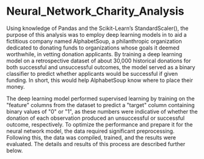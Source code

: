 # Neural_Network_Charity_Analysis
Using knowledge of Pandas and the Scikit-Learn’s StandardScaler(), the purpose of this analysis was to employ deep learning models in to aid a fictitious company named AlphabetSoup, a philanthropic organization dedicated to donating funds to organizations whose goals it deemed worthwhile, in vetting donation applicants. By training a deep learning model on a retrospective dataset of about 30,000 historical donations for both successful and unsuccessful outcomes, the model served as a binary classifier to predict whether applicants would be successful if given funding. In short, this would help AlphabetSoup know where to place their money.

The deep learning model performed supervised learning by training on the "feature" columns from the dataset to predict a "target" column containing binary values of "0" or "1", as these numbers were indicative of whether the donation of each observation produced an unsuccessful or successful outcome, respectively. To optimize the performance and prepare it for the neural network model, the data required significant preprocessing. Following this, the data was compiled, trained, and the results were evaluated. The details and results of this process are described further below.

